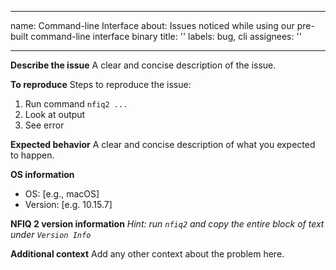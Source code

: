 ---
 name: Command-line Interface
 about: Issues noticed while using our pre-built command-line interface binary
 title: ''
 labels: bug, cli
 assignees: ''

 ---

 **Describe the issue**
 A clear and concise description of the issue.

 **To reproduce**
 Steps to reproduce the issue:
  1. Run command `nfiq2 ...`
  2. Look at output
  3. See error

 **Expected behavior**
 A clear and concise description of what you expected to happen.

 **OS information**
  - OS: [e.g., macOS]
  - Version: [e.g. 10.15.7]

 **NFIQ 2 version information**
 *Hint: run `nfiq2` and copy the entire block of text under `Version Info`*

 **Additional context**
 Add any other context about the problem here.
